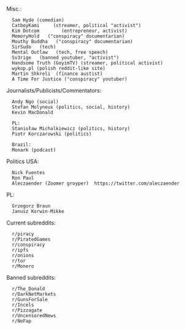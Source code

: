 Misc.:

      Sam Hyde (comedian)
      CatboyKami	 (streamer, political "activist")		
      Kim Dotcom		(entrepreneur, activist)	
      MemoryHold   ("conspiracy" documentarian)
      Mouthy Buddha   ("conspiracy" documentarian)
      SirSudo   (tech)
      Mental Outlaw   (tech, free speech)
      Sv3rige   (banned youtuber, "activist")
      Handsome Truth (GoyimTV) (streamer, political activist)
      wykop.pl (polish reddit-like site)
      Martin Shkreli  (finance austist)
      A Time For Justice ("conspiracy" youtuber)
  
Journalists/Publicists/Commentators:

      Andy Ngo (social)
      Stefan Molyneux (politics, social, history)
      Kevin MacDonald

      PL:
      Stanisław Michalkiewicz (politics, history)
      Piotr Korczarowski (politics)

      Brazil:
      Monark (podcast)

Politics
  USA:
  
      Nick Fuentes
      Ron Paul
      Aleczaender (Zoomer groyper) 	https://twitter.com/aleczaender
      
  PL:

      Grzegorz Braun
      Janusz Korwin-Mikke
      
Current subreddits:

      r/piracy
      r/PiratedGames
      r/conspiracy
      r/ipfs
      r/onions
      r/tor
      r/Monero

Banned subreddits:

      r/The_Donald
      r/DarkNetMarkets
      r/GunsForSale
      r/Incels
      r/Pizzagate
      r/UncensoredNews
      r/NoFap



